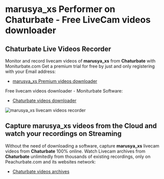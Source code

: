 # marusya_xs Performer on Chaturbate - Free LiveCam videos downloader

## Chaturbate Live Videos Recorder

Monitor and record livecam videos of **marusya_xs** from **Chaturbate** with Moniturbate.com
Get a premium trial for free by just and only registering with your Email address:
* [marusya_xs Premium videos downloader](https://moniturbate.com/request-demo-licence-key.html)

Free livecam videos downloader - Moniturbate Software:
* [Chaturbate videos downloader](https://moniturbate.com/moniturbate-download-software.html)

![marusya_xs livecam videos recorder](https://peachurnet.com/templates/moniturbate-software.png)


## Capture marusya_xs videos from the Cloud and watch your recordings on Streaming

Without the need of downloading a software, capture **marusya_xs** livecam videos from **Chaturbate** 100% online.
Watch Livecam archives from **Chaturbate** unlimitedly from thousands of existing recordings, only on Peachurbate.com and its websites network:
* [Chaturbate videos archives](https://peachurnet.com/)